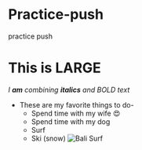 # Practice-push
practice push
# This is LARGE
_I **am** combining  **italics** and BOLD text_
* These are my favorite things to do-
  * Spend time with my wife :heart_eyes:
  * Spend time with my dog
  * Surf
  * Ski (snow)
![Bali Surf](https://encrypted-tbn0.gstatic.com/images?q=tbn:ANd9GcQ0ZoE8ZkuG0pQ3Na2WxmROHmjYQNxSetoYABTX1oftYiXg2oHi2Q&s)